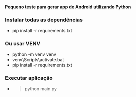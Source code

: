 #### Pequeno teste para gerar app de Android utilizando Python

### Instalar todas as dependências
* pip install -r requirements.txt

### Ou usar VENV
* python -m venv venv
* venv\Scripts\activate.bat
* pip install -r requirements.txt

### Executar aplicação
* > python main.py